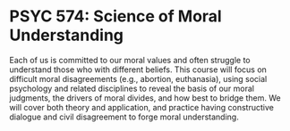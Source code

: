 # PSYC 574: Science of Moral Understanding

Each of us is committed to our moral values and often struggle to understand those who with different beliefs. This course will focus on difficult moral disagreements (e.g., abortion, euthanasia), using social psychology and related disciplines to reveal the basis of our moral judgments, the drivers of moral divides, and how best to bridge them. We will cover both theory and application, and practice having constructive dialogue and civil disagreement to forge moral understanding.